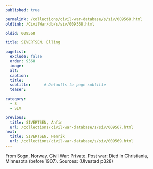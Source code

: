 ```yaml
---
published: true

permalink: /collections/civil-war-database/s/siv/009568.html
oldlink: /CivilWar/db/s/siv/009568.html

oldid: 009568

title: SIVERTSEN, Elling

pagelist:
  exclude: false
  order: 9568
  image: 
  alt:
  caption:
  title:
  subtitle:      # Defaults to page subtitle
  teaser:

category: 
  - S 
  - SIV

previous:
  title: SIVERTSEN, Anfin
  url: /collections/civil-war-database/s/siv/009567.html  
next:
  title: SIVERTSEN, Henrik
  url: /collections/civil-war-database/s/siv/009569.html   
---
```

From Sogn, Norway. Civil War: Private. Post war: Died in Christiania, Minnesota (before 1907). Sources: (Ulvestad p328)